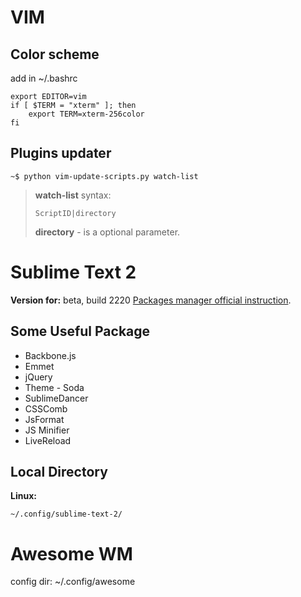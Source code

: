 VIM
===

Color scheme
------------

add in ~/.bashrc

<!-- language: bash -->
    export EDITOR=vim
    if [ $TERM = "xterm" ]; then
        export TERM=xterm-256color
    fi

Plugins updater
--------------

    ~$ python vim-update-scripts.py watch-list

> **watch-list** syntax:
>
>     ScriptID|directory
>
> **directory** - is a optional parameter.

Sublime Text 2
==============

**Version for:** beta, build 2220
[Packages manager official instruction](http://wbond.net/sublime_packages/package_control/installation).

Some Useful Package
-------------------
* Backbone.js
* Emmet
* jQuery
* Theme - Soda
* SublimeDancer
* CSSComb
* JsFormat
* JS Minifier
* LiveReload


Local Directory
---------------

**Linux:**

    ~/.config/sublime-text-2/

Awesome WM
==========

config dir: ~/.config/awesome
